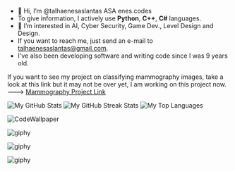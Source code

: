 
- 👋 Hi, I’m @talhaenesaslantas ASA enes.codes
- To give information, I actively use **Python**, **C++**, **C#** languages.
- 👀 I’m interested in AI, Cyber Security, Game Dev., Level Design and Design.
- If you want to reach me, just send an e-mail to talhaenesaslantas@gmail.com.
- I've also been developing software and writing code since I was 9 years old.
  
If you want to see my project on classifying mammography images, take a look at this link but it may not be over yet, I am working on this project now. ---> [Mammography Project Link](https://github.com/talhaenesaslantas/MammographyImageClassification2024)

![My GitHub Stats](https://github-readme-stats.vercel.app/api?username=talhaenesaslantas&show_icons=true&theme=blueberry_duo) ![My GitHub Streak Stats](https://github-readme-streak-stats.herokuapp.com/?user=talhaenesaslantas&theme=blueberry_duo) ![My Top Languages](https://github-readme-stats.vercel.app/api/top-langs/?username=talhaenesaslantas&layout=compact&theme=blueberry_duo)

![CodeWallpaper](https://preview.redd.it/gk4cplcv63v61.png?width=1080&crop=smart&auto=webp&s=e77caa9b2956f1cbadf04a949222de4ef5d981b6)

![giphy](https://i.giphy.com/media/v1.Y2lkPTc5MGI3NjExNzRlNTF1aHhiZTh4ZzRjOGw4cDE0OWJwdzYzZTkxaW1wa25iMTlqbCZlcD12MV9pbnRlcm5hbF9naWZfYnlfaWQmY3Q9Zw/HLB0nLA36GCCo6JuB5/giphy.gif)

![giphy](https://i.giphy.com/media/v1.Y2lkPTc5MGI3NjExOW5jZjcxczN0azcwbjVrNm5vazRpajlwMGt6ZmxjMTU5dDMwZ2R6bCZlcD12MV9pbnRlcm5hbF9naWZfYnlfaWQmY3Q9Zw/3o8dFjB7T9lNldqliM/giphy.gif)

![giphy](https://i.giphy.com/media/v1.Y2lkPTc5MGI3NjExZDF5bGdsMjJ6ZXBtb2ppeDRlZnQwbGdyeTMxdDU3N2swZXdnYnVodCZlcD12MV9pbnRlcm5hbF9naWZfYnlfaWQmY3Q9Zw/3o8dFn5CXJlCV9ZEsg/giphy.gif)
